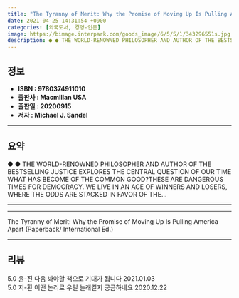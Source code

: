 ```yaml
---
title: "The Tyranny of Merit: Why the Promise of Moving Up Is Pulling America Apart (Paperback/ International Ed.)"
date: 2021-04-25 14:31:54 +0900
categories: [외국도서, 경영-인문]
image: https://bimage.interpark.com/goods_image/6/5/5/1/343296551s.jpg
description: ● ● THE WORLD-RENOWNED PHILOSOPHER AND AUTHOR OF THE BESTSELLING JUSTICE EXPLORES THE CENTRAL QUESTION OF OUR TIME WHAT HAS BECOME OF THE COMMON GOOD?THESE AR
---
```


## **정보**

- **ISBN : 9780374911010**
- **출판사 : Macmillan USA**
- **출판일 : 20200915**
- **저자 : Michael J. Sandel**

------



## **요약**

●  ●  THE WORLD-RENOWNED PHILOSOPHER AND AUTHOR OF THE BESTSELLING JUSTICE EXPLORES THE CENTRAL QUESTION OF OUR TIME WHAT HAS BECOME OF THE COMMON GOOD?THESE ARE DANGEROUS TIMES FOR DEMOCRACY. WE LIVE IN AN AGE OF WINNERS AND LOSERS, WHERE THE ODDS ARE STACKED IN FAVOR OF THE... 

------



------


The Tyranny of Merit: Why the Promise of Moving Up Is Pulling America Apart (Paperback/ International Ed.) 

------


## **리뷰** 

5.0 윤-진 다음 봐야할 책으로 기대가 됩니다 2021.01.03 <br/>5.0 지-환 어떤 논리로 우릴 놀래킬지 궁금하네요 2020.12.22 <br/>